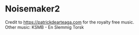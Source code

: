 # Noisemaker2
Credit to https://patrickdearteaga.com for the royalty free music.
<br/>
Other music: KSMB - En Slemmig Torsk
